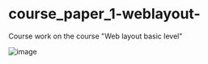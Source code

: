 # course_paper_1-weblayout-
Course work on the course "Web layout basic level"

![image](https://user-images.githubusercontent.com/70915888/194959291-fc5614a4-0cf1-4446-b194-ce372a21137a.png)
